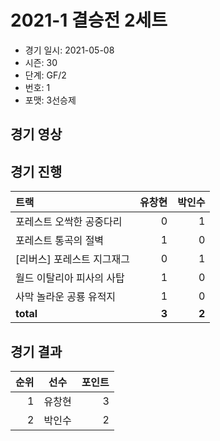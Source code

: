 # 2021-1 결승전 2세트

- 경기 일시: 2021-05-08
- 시즌: 30
- 단계: GF/2
- 번호: 1
- 포맷: 3선승제





## 경기 영상
## 경기 진행

| 트랙 | 유창현 | 박인수 |
|:---|---:|---:|
| 포레스트 오싹한 공중다리 | 0 | 1 |
| 포레스트 통곡의 절벽 | 1 | 0 |
| [리버스] 포레스트 지그재그 | 0 | 1 |
| 월드 이탈리아 피사의 사탑 | 1 | 0 |
| 사막 놀라운 공룡 유적지 | 1 | 0 |
| __total__ | __3__ | __2__ |




## 경기 결과

| 순위 | 선수 | 포인트 |
|---:|:---:|---:|
| 1 | 유창현 | 3 |
| 2 | 박인수 | 2 |

